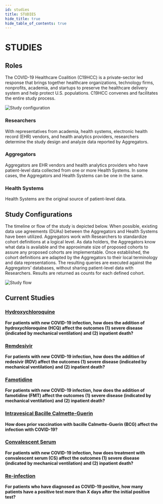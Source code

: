 ```yaml
---
id: studies
title: STUDIES
hide_title: true
hide_table_of_contents: true
---
```


# STUDIES

## Roles

The COVID-19 Healthcare Coalition (C19HCC) is a private-sector led response that brings together healthcare organizations, technology firms, nonprofits, academia, and startups to preserve the healthcare delivery system and help protect U.S. populations. C19HCC convenes and facilitates the entire study process.

![Study configuration](study_configuration.png)

### Researchers

With representatives from academia, health systems, electronic health record (EHR) vendors, and health analytics providers, researchers determine the study design and analyze data reported by Aggregators.

### Aggregators

Aggregators are EHR vendors and health analytics providers who have patient-level data collected from one or more Health Systems. In some cases, the Aggregators and Health Systems can be one in the same.

### Health Systems

Health Systems are the original source of patient-level data.

## Study Configurations

The timeline or flow of the study is depicted below. When possible, existing data use agreements (DUAs) between the Aggregators and Health Systems have been utilized. Aggregators work with Researchers to standardize cohort definitions at a logical level. As data holders, the Aggregators know what data is available and the approximate size of proposed cohorts to assure any proposed cohorts are implementable. Once established, the cohort definitions are adapted by the Aggregators to their local terminology and data representations. The resulting queries are executed against the Aggregators' databases, without sharing patient-level data with Researchers. Results are returned as counts for each defined cohort.

![Study flow](study_flow.png)


## Current Studies

### [Hydroxychloroquine](/docs/studies-hcq/)

**For patients with new COVID-19 infection, how does the addition of hydroxychloroquine (HCQ) affect the outcomes (1) severe disease (indicated by mechanical ventilation) and (2) inpatient death?**

### [Remdesivir](/docs/studies-remd/)

**For patients with new COVID-19 infection, how does the addition of redesivir (RDV) affect the outcomes (1) severe disease (indicated by mechanical ventilation) and (2) inpatient death?**

### [Famotidine](/docs/studies-fmt/)

**For patients with new COVID-19 infection, how does the addition of famotidine (FMT) affect the outcomes (1) severe disease (indicated by mechanical ventilation) and (2) inpatient death?**

### [Intravesical Bacille Calmette-Guerin](/docs/studies-bcg/)

**How does prior vaccination with bacille Calmette-Guerin (BCG) affect the infection with COVID-19?**

### [Convalescent Serum](/docs/studies-cs/)

**For patients with new COVID-19 infection, how does treatment with convalescent serum (CS) affect the outcomes (1) severe disease (indicated by mechanical ventilation) and (2) inpatient death?**

### [Re-infection](/docs/studies-rei/)

**For patients who have diagnosed as COVID-19 positive, how many patients have a positive test more than X days after the initial positive test?**
